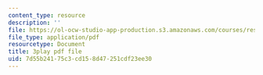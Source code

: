 ```yaml
---
content_type: resource
description: ''
file: https://ol-ocw-studio-app-production.s3.amazonaws.com/courses/res-6-012-introduction-to-probability-spring-2018/7d55b24175c3cd158d47251cdf23ee30_GARQ31BrKQA.pdf
file_type: application/pdf
resourcetype: Document
title: 3play pdf file
uid: 7d55b241-75c3-cd15-8d47-251cdf23ee30
---
```

